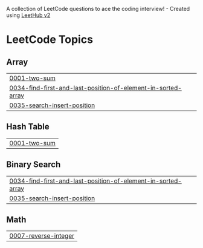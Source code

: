 A collection of LeetCode questions to ace the coding interview! - Created using [LeetHub v2](https://github.com/arunbhardwaj/LeetHub-2.0)
<!---LeetCode Topics Start-->
# LeetCode Topics
## Array
|  |
| ------- |
| [0001-two-sum](https://github.com/krishnasharma8/leetcode/tree/master/0001-two-sum) |
| [0034-find-first-and-last-position-of-element-in-sorted-array](https://github.com/krishnasharma8/leetcode/tree/master/0034-find-first-and-last-position-of-element-in-sorted-array) |
| [0035-search-insert-position](https://github.com/krishnasharma8/leetcode/tree/master/0035-search-insert-position) |
## Hash Table
|  |
| ------- |
| [0001-two-sum](https://github.com/krishnasharma8/leetcode/tree/master/0001-two-sum) |
## Binary Search
|  |
| ------- |
| [0034-find-first-and-last-position-of-element-in-sorted-array](https://github.com/krishnasharma8/leetcode/tree/master/0034-find-first-and-last-position-of-element-in-sorted-array) |
| [0035-search-insert-position](https://github.com/krishnasharma8/leetcode/tree/master/0035-search-insert-position) |
## Math
|  |
| ------- |
| [0007-reverse-integer](https://github.com/krishnasharma8/leetcode/tree/master/0007-reverse-integer) |
<!---LeetCode Topics End-->
